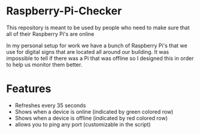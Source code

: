 # Raspberry-Pi-Checker
This repository is meant to be used by people who need to make sure that all of their Raspberry Pi's are online

In my personal setup for work we have a bunch of Raspberry Pi's that we use for digital signs that are located all around our building. It was impossible to tell if there was a Pi that was offline so I designed this in order to help us monitor them better.

# Features

- Refreshes every 35 seconds
- Shows when a device is online (indicated by green colored row)
- Shows when a device is offline (indicated by red colored row)
- allows you to ping any port (customizable in the script)
